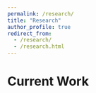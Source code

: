 ```yaml
---
permalink: /research/
title: "Research"
author_profile: true
redirect_from: 
  - /research/
  - /research.html
---
```


# Current Work
